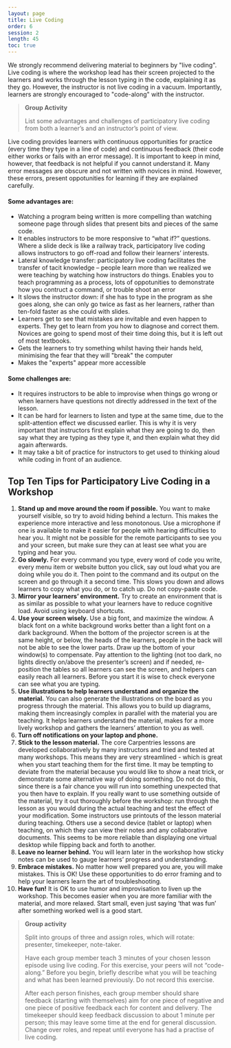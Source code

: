 ```yaml
---
layout: page
title: Live Coding
order: 6
session: 2
length: 45
toc: true
---
```


We strongly recommend delivering material to beginners by "live coding". Live coding is where the workshop lead has their screen projected to the learners and works through the lesson typing in the code, explaining it as they go. However, the instructor is not live coding in a vacuum. Importantly, learners are strongly encouraged to "code-along" with the instructor. 

> **Group Activity**
>
> List some advantages and challenges of participatory live coding from both a learner’s and an instructor’s point of view.
>

Live coding provides learners with continuous opportunities for practice (every time they type in a line of code) and continuous feedback (their code either works or fails with an error message). It is important to keep in mind, however, that feedback is not helpful if you cannot understand it. Many error messages are obscure and not written with novices in mind. However, these errors, present oppotunities for learning if they are explained carefully. 


#### Some advantages are:

* Watching a program being written is more compelling than watching someone page through slides that present bits and pieces of the same code.
* It enables instructors to be more responsive to “what if?” questions. Where a slide deck is like a railway track, participatory live coding allows instructors to go off-road and follow their learners’ interests.
* Lateral knowledge transfer: participatory live coding facilitates the transfer of tacit knowledge – people learn more than we realized we were teaching by watching how instructors do things. Enables you to teach programming as a process, lots of oppotunities to demonstrate how you contruct a command, or trouble shoot an error
* It slows the instructor down: if she has to type in the program as she goes along, she can only go twice as fast as her learners, rather than ten-fold faster as she could with slides.
* Learners get to see that mistakes are invitable and even happen to experts. They get to learn from you how to diagnose and correct them. Novices are going to spend most of their time doing this, but it is left out of most textbooks.
* Gets the learners to try something whilst having their hands held, minimising the fear that they will "break" the computer
* Makes the "experts" appear more accessible


#### Some challenges are:

* It requires instructors to be able to improvise when things go wrong or when learners have questions not directly addressed in the text of the lesson.
* It can be hard for learners to listen and type at the same time, due to the
split-attention effect we discussed earlier. This is why it is very important that instructors first explain what they are going to do, then say what they are typing as they type it, and then explain what they did again afterwards.
* It may take a bit of practice for instructors to get used to thinking aloud while coding in front of an audience.


## Top Ten Tips for Participatory Live Coding in a Workshop

1. **Stand up and move around the room if possible.** You want to make yourself visible, so try to avoid hiding behind a lecturn. This makes the experience more interactive and less monotonous. Use a microphone if one is available to make it easier for people with hearing difficulties to hear you. It might not be possible for the remote participants to see you and your screen, but make sure they can at least see what you are typing and hear you. 
2. **Go slowly.** For every command you type, every word of code you write, every menu item or website button you click, say out loud what you are doing while you do it. Then point to the command and its output on the screen and go through it a second time. This slows you down and allows learners to copy what you do, or to catch up. Do not copy-paste code.
3. **Mirror your learners’ environment.** Try to create an environment that is as similar as possible to what your learners have to reduce cognitive load. Avoid using keyboard shortcuts.
4. **Use your screen wisely.** Use a big font, and maximize the window. A black font on a white background works better than a light font on a dark background. When the bottom of the projector screen is at the same height, or below, the heads of the learners, people in the back will not be able to see the lower parts. Draw up the bottom of your window(s) to compensate. Pay attention to the lighting (not too dark, no lights directly on/above the presenter’s screen) and if needed, re-position the tables so all learners can see the screen, and helpers can easily reach all learners. Before you start it is wise to check everyone can see what you are typing. 
5. **Use illustrations to help learners understand and organize the material.** You can also generate the illustrations on the board as you progress through the material. This allows you to build up diagrams, making them increasingly complex in parallel with the material you are teaching. It helps learners understand the material, makes for a more lively workshop and gathers the learners’ attention to you as well.
6. **Turn off notifications on your laptop and phone.**
7. **Stick to the lesson material.** The core Carpentries lessons are developed collaboratively by many instructors and tried and tested at many workshops. This means they are very streamlined - which is great when you start teaching them for the first time. It may be tempting to deviate from the material because you would like to show a neat trick, or demonstrate some alternative way of doing something. Do not do this, since there is a fair chance you will run into something unexpected that you then have to explain. If you really want to use something outside of the material, try it out thoroughly before the workshop: run through the lesson as you would during the actual teaching and test the effect of your modification. Some instructors use printouts of the lesson material during teaching. Others use a second device (tablet or laptop) when teaching, on which they can view their notes and any collaborative documents. This seems to be more reliable than displaying one virtual desktop while flipping back and forth to another.
8. **Leave no learner behind.** You will learn later in the workshop how sticky notes can be used to gauge learners’ progress and understanding.
9. **Embrace mistakes.** No matter how well prepared you are, you will make mistakes. This is OK! Use these opportunities to do error framing and to help your learners learn the art of troubleshooting.
10. **Have fun!** It is OK to use humor and improvisation to liven up the workshop. This becomes easier when you are more familiar with the material, and more relaxed. Start small, even just saying ‘that was fun’ after something worked well is a good start.


> **Group activity**
>
> Split into groups of three and assign roles, which will rotate: presenter, timekeeper, note-taker.
> 
> Have each group member teach 3 minutes of your chosen lesson episode using live coding. For this exercise, your peers will not “code-along.” 
> Before you begin, briefly describe what you will be teaching and what has been learned previously. Do not record this exercise.
> 
> After each person finishes, each group member should share feedback (starting with themselves) aim for one piece of negative and one piece of positive feedback each for content and delivery. The timekeeper should keep feedback discussion to about 1 minute per person; this may leave some time at the end for general discussion. 
> Change over roles, and repeat until everyone has had a practise of live coding.
> 
